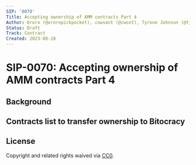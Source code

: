 ```yaml
---
SIP: '0070'
Title: Accepting ownership of AMM contracts Part 4
Author: Ororo (@ororopickpocket), cowsant (@cwsnt), Tyrone Johnson (@tjcloa)
Status: Draft
Track: Contract
Created: 2023-08-28
---
```


# SIP-0070: Accepting ownership of AMM contracts Part 4

## Background


## Contracts list to transfer ownership to Bitocracy


## License

Copyright and related rights waived via [CC0](https://creativecommons.org/publicdomain/zero/1.0/).
